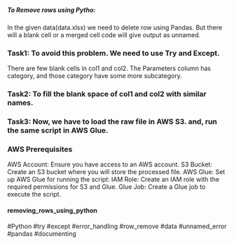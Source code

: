 ##### To Remove rows using Pytho:
In the given data(data.xlsx) we need to delete row using Pandas. But there will a blank cell or a merged cell code will give output as unnamed. 
### Task1: To avoid this problem. We need to use Try and Except. 
There are few blank cells in col1 and col2. The Parameters column has category, and those category have some more subcategory. 
### Task2: To fill the blank space of col1 and col2 with similar names.
### Task3: Now, we have to load the raw file in AWS S3. and, run the same script in AWS Glue.


### AWS Prerequisites
AWS Account: Ensure you have access to an AWS account.
S3 Bucket: Create an S3 bucket where you will store the processed file.
AWS Glue: Set up AWS Glue for running the script:
IAM Role: Create an IAM role with the required permissions for S3 and Glue.
Glue Job: Create a Glue job to execute the script.

#### removing_rows_using_python
#Python #try #except #error_handling #row_remove #data #unnamed_error #pandas #documenting

